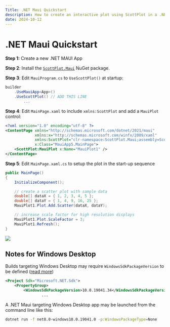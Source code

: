 ```yaml
---
Title: .NET Maui Quickstart
description: How to create an interactive plot using ScottPlot in a .NET Maui application
date: 2024-10-12
---
```


# .NET Maui Quickstart

**Step 1:** Create a new .NET MAUI App

**Step 2**: Install the [`ScottPlot.Maui`](https://www.nuget.org/packages/ScottPlot.Maui) NuGet package.

**Step 3**: Edit `MauiProgram.cs` to `UseScottPlot()` at startup:

```csharp
builder
    .UseMauiApp<App>()
    .UseScottPlot() // ADD THIS LINE
        ...
```

**Step 4**: Edit `MainPage.xaml` to include `xmlns:ScottPlot` and add a `MauiPlot` control:

```xml
<?xml version="1.0" encoding="utf-8" ?>
<ContentPage xmlns="http://schemas.microsoft.com/dotnet/2021/maui"
             xmlns:x="http://schemas.microsoft.com/winfx/2009/xaml"
             xmlns:ScottPlot="clr-namespace:ScottPlot.Maui;assembly=ScottPlot.Maui"
             x:Class="MauiApp5.MainPage">
    <ScottPlot:MauiPlot x:Name="MauiPlot1" />
</ContentPage>
```

**Step 5**: Edit `MainPage.xaml.cs` to setup the plot in the start-up sequence
```csharp
public MainPage()
{
    InitializeComponent();

    // create a scatter plot with sample data
    double[] dataX = { 1, 2, 3, 4, 5 };
    double[] dataY = { 1, 4, 9, 16, 25 };
    MauiPlot1.Plot.Add.Scatter(dataX, dataY);

    // increase scale factor for high resolution displays
    MauiPlot1.Plot.ScaleFactor = 3; 
    MauiPlot1.Refresh();
}
```

![](/images/quickstart/android.png)

## Notes for Windows Desktop

Builds targeting Windows Desktop may require `WindowsSdkPackageVersion` to be defined ([read more](https://learn.microsoft.com/en-us/windows/apps/windows-app-sdk/stable-channel#c-project-changes-1))

```xml
<Project Sdk="Microsoft.NET.Sdk">
	<PropertyGroup>
		<WindowsSdkPackageVersion>10.0.19041.34</WindowsSdkPackageVersion>
                ...
```

A .NET Maui targeting Windows Desktop app may be launched from the command line like this:

```sh
dotnet run -f net8.0-windows10.0.19041.0 -p:WindowsPackageType=None
```
